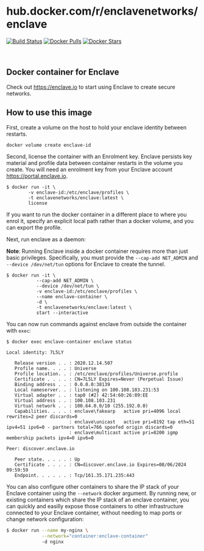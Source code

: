 # hub.docker.com/r/enclavenetworks/enclave

[![Build Status](https://img.shields.io/docker/cloud/build/enclavenetworks/enclave.svg)](https://hub.docker.com/r/enclavenetworks/enclave)
[![Docker Pulls](https://img.shields.io/docker/pulls/enclavenetworks/enclave.svg)](https://hub.docker.com/r/enclavenetworks/enclave)
[![Docker Stars](https://img.shields.io/docker/stars/enclavenetworks/enclave.svg)](https://hub.docker.com/r/enclavenetworks/enclave)

<p>&nbsp;</p>

## Docker container for Enclave

Check out https://enclave.io to start using Enclave to create secure networks.

## How to use this image

First, create a volume on the host to hold your enclave identity between restarts.

```bash
docker volume create enclave-id
```

Second, license the container with an Enrolment key. Enclave persists key material and profile data between container restarts in the volume you create. You will need an  enrolment key from your Enclave account https://portal.enclave.io.

```
$ docker run -it \
        -v enclave-id:/etc/enclave/profiles \
        -t enclavenetworks/enclave:latest \
        license
```

If you want to run the docker container in a different place to where you enrol it, specify an explicit local path rather than a docker volume, and you can export the profile.

Next, run enclave as a daemon:

**Note**: Running Enclave inside a docker container requires more than just basic privileges. Specifically, you
must provide the `--cap-add NET_ADMIN` and `--device /dev/net/tun` options for Enclave to create the tunnel.

```
$ docker run -it \
           --cap-add NET_ADMIN \
           --device /dev/net/tun \
           -v enclave-id:/etc/enclave/profiles \
           --name enclave-container \
           -d \
           -t enclavenetworks/enclave:latest \
           start --interactive
```

You can now run commands against enclave from outside the container with `exec`:
```
$ docker exec enclave-container enclave status

Local identity: 7L5LY

   Release version . . : 2020.12.14.507
   Profile name. . . . : Universe
   Profile location. . : /etc/enclave/profiles/Universe.profile
   Certificate . . . . : CN=7L5LY Expires=Never (Perpetual Issue)
   Binding address . . : 0.0.0.0:38139
   Local nameserver. . : listening on 100.108.103.231:53
   Virtual adapter . . : tap0 (#2) 42:54:60:26:89:EE
   Virtual address . . : 100.108.103.231
   Virtual network . . : 100.64.0.0/10 (255.192.0.0)
   Capabilities. . . . : enclave\fakearp   active pri=4096 local rewrites=2 peer discards=0
                       : enclave\unicast   active pri=8192 tap eth=51 ipv4=51 ipv6=0 - partners total=766 spoofed origin discards=0
                       : enclave\multicast active pri=8200 igmp membership packets ipv4=0 ipv6=0

Peer: discover.enclave.io

   Peer state. . . . . : Up
   Certificate . . . . : CN=discover.enclave.io Expires=08/06/2024 09:59:59
   Endpoint. . . . . . : Tcp/161.35.171.235:443

```

You can also configure other containers to share the IP stack of your Enclave container using the `--network` docker argument. By running new, or existing containers which share the IP stack of an enclave container, you can quickly and easilly expose those containers to other infrastructure connected to your Enclave container, without needing to map ports or change network configuration:

```bash
$ docker run --name my-nginx \
             --network="container:enclave-container" 
             -d nginx
```
